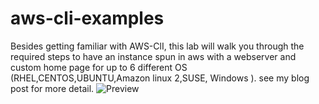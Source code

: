 # aws-cli-examples
 Besides getting familiar with AWS-ClI, this lab will walk you through the required steps to have an instance spun in aws with a webserver and custom home page for up to 6 different OS (RHEL,CENTOS,UBUNTU,Amazon linux 2,SUSE, Windows ). 
see my blog post for more detail.
![Preview](https://brokedba.files.wordpress.com/2020/09/image.png?w=1024)
